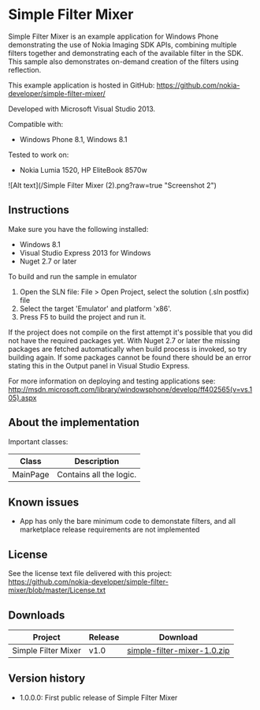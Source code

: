 Simple Filter Mixer
===================

Simple Filter Mixer is an example application for Windows Phone demonstrating the use of Nokia Imaging SDK APIs, combining multiple filters together and demonstrating each of the available filter in the SDK. This sample also demonstrates on-demand creation of the filters using reflection.

This example application is hosted in GitHub:
https://github.com/nokia-developer/simple-filter-mixer/

Developed with Microsoft Visual Studio 2013.

Compatible with:

 * Windows Phone 8.1, Windows 8.1

Tested to work on:

 * Nokia Lumia 1520, HP EliteBook 8570w

![Alt text](/Simple Filter Mixer (2).png?raw=true "Screenshot 2")

Instructions
------------

Make sure you have the following installed:

 * Windows 8.1
 * Visual Studio Express 2013 for Windows
 * Nuget 2.7 or later

To build and run the sample in emulator

1. Open the SLN file:
   File > Open Project, select the solution (.sln postfix) file
2. Select the target 'Emulator' and platform 'x86'.
3. Press F5 to build the project and run it.


If the project does not compile on the first attempt it's possible that you
did not have the required packages yet. With Nuget 2.7 or later the missing
packages are fetched automatically when build process is invoked, so try
building again. If some packages cannot be found there should be an
error stating this in the Output panel in Visual Studio Express.

For more information on deploying and testing applications see:
http://msdn.microsoft.com/library/windowsphone/develop/ff402565(v=vs.105).aspx


About the implementation
------------------------

Important classes:

| Class | Description |
| ----- | ----------- |
| MainPage | Contains all the logic. |


Known issues
------------

 * App has only the bare minimum code to demonstate filters, and all marketplace release requirements are not implemented


License
-------

See the license text file delivered with this project:
https://github.com/nokia-developer/simple-filter-mixer/blob/master/License.txt


Downloads
---------

| Project | Release | Download |
| ------- | --------| -------- |
| Simple Filter Mixer | v1.0 | [simple-filter-mixer-1.0.zip](https://github.com/nokia-developer/simple-filter-mixer/archive/v1.0.zip) |


Version history
---------------

 * 1.0.0.0: First public release of Simple Filter Mixer
